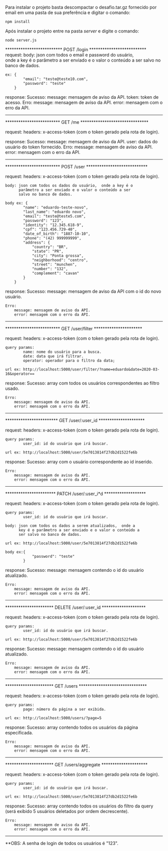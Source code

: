 Para instalar o projeto basta descompactar o desafio.tar.gz 
fornecido por email em uma pasta de sua preferência e digitar 
o comando: 

    npm install

Após instalar o projeto entre na pasta *server* e digite o comando:

    node server.js

************************** POST /login **************************
request: 
    body: json com todos o email e password do usuário,  
          onde a key é o parâmetro a ser enviado e o valor 
          o conteúdo a ser salvo no banco de dados. 
    
    ex: {
        	"email": "teste@teste10.com",
        	"password": "teste"
        }

response: 
    Sucesso:
        message: mensagem de aviso da API.
        token: token de acesso.
    Erro: 
        message: mensagem de aviso da API.
        error: mensagem com o erro da API.

*****************************************************************


************************* GET /me *******************************

request: 
    headers: x-access-token (com o token gerado pela rota de login).

response: 
    Sucesso:
        message: mensagem de aviso da API.
        user: dados do usuário do token fornecido.
    Erro: 
        message: mensagem de aviso da API.
        error: mensagem com o erro da API.

*****************************************************************


************************* POST /user ****************************

request: 
    headers: x-access-token (com o token gerado pela rota de login).
    
    body: json com todos os dados do usuário,  onde a key é o 
          parâmetro a ser enviado e o valor o conteúdo a ser 
          salvo no banco de dados. 
    
    body ex: {
            "name": "eduardo-teste-novo",
            "last_name": "eduardo novo",
            "email": "teste@teste5.com",
            "password": "123",
            "identity": "12.345.618-9",
            "cpf": "123.456.729-40",
            "date_of_birth": "1887-10-10",
            "phone": "(42) 999999999",
            "address": {
            	"country": "BR",
            	"state": "PR",
            	"city": "Ponta grossa",
            	"neighborhood": "centro",
            	"street": "munchen",
            	"number": "132",
            	"complement": "cavan"
            }
        }

response: 
    Sucesso:
        message: mensagem de aviso da API com o id do novo usuário.

    Erro: 
        message: mensagem de aviso da API.
        error: mensagem com o erro da API.


*****************************************************************


************************* GET /user/filter **********************

request: 
    headers: x-access-token (com o token gerado pela rota de login).
    
    query params: 
            name: nome do usuário para a busca.
            date: data que irá filtrar.
            operator: operador para o filtro da data;

    url ex: http://localhost:5000/user/filter/?name=eduardo&date=2020-03-16&operator==

response: 
    Sucesso:
        array com todos os usuários correspondentes ao filtro usado.

    Erro: 
        message: mensagem de aviso da API.
        error: mensagem com o erro da API.

*****************************************************************


************************ GET /user/:user_id *********************

request: 
    headers: x-access-token (com o token gerado pela rota de login).
    
    query params: 
            user_id: id do usuário que irá buscar.

    url ex: http://localhost:5000/user/5e7013814f27db2d1522fe6b

response: 
    Sucesso:
        array com o usuário correspondente ao id inserido.

    Erro: 
        message: mensagem de aviso da API.
        error: mensagem com o erro da API.

*****************************************************************


*********************** PATCH /user/:user_i*d *******************

request: 
    headers: x-access-token (com o token gerado pela rota de login).
    
    query params: 
            user_id: id do usuário que irá buscar.

    body: json com todos os dados a serem atualizados,  onde a 
          key é o parâmetro a ser enviado e o valor o conteúdo a 
          ser salvo no banco de dados. 

    url ex: http://localhost:5000/user/5e7013814f27db2d1522fe6b

    body ex:{
            	"password": "teste"
            }

response: 
    Sucesso:
        message: mensagem contendo o id do usuário atualizado.

    Erro: 
        message: mensagem de aviso da API.
        error: mensagem com o erro da API.

*****************************************************************


********************** DELETE /user/:user_id ********************

request: 
    headers: x-access-token (com o token gerado pela rota de login).
    
    query params: 
            user_id: id do usuário que irá buscar.

    url ex: http://localhost:5000/user/5e7013814f27db2d1522fe6b

response: 
    Sucesso:
        message: mensagem contendo o id do usuário atualizado.

    Erro: 
        message: mensagem de aviso da API.
        error: mensagem com o erro da API.

*****************************************************************


********************** GET /users *******************************

request: 
    headers: x-access-token (com o token gerado pela rota de login).

    query params: 
            page: número da página a ser exibida.

    url ex: http://localhost:5000/users/?page=5

response: 
    Sucesso:
        array contendo todos os usuários da página especificada. 

    Erro: 
        message: mensagem de aviso da API.
        error: mensagem com o erro da API.

*****************************************************************


********************** GET /users/aggregate *********************

request: 
    headers: x-access-token (com o token gerado pela rota de login).
    
    query params: 
            user_id: id do usuário que irá buscar.

    url ex: http://localhost:5000/user/5e7013814f27db2d1522fe6b

response: 
    Sucesso:
        array contendo todos os usuários do filtro da query 
        (será exibido 5 usuários deletados por ordem decrescente). 

    Erro: 
        message: mensagem de aviso da API.
        error: mensagem com o erro da API.

*****************************************************************


**OBS: A senha de login de todos os usuários é "123".